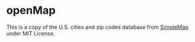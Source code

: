 # openMap
This is a copy of the U.S. cities and zip codes database from [SimpleMap](http://simplemaps.com/resources/us-cities-data) under MIT License.


